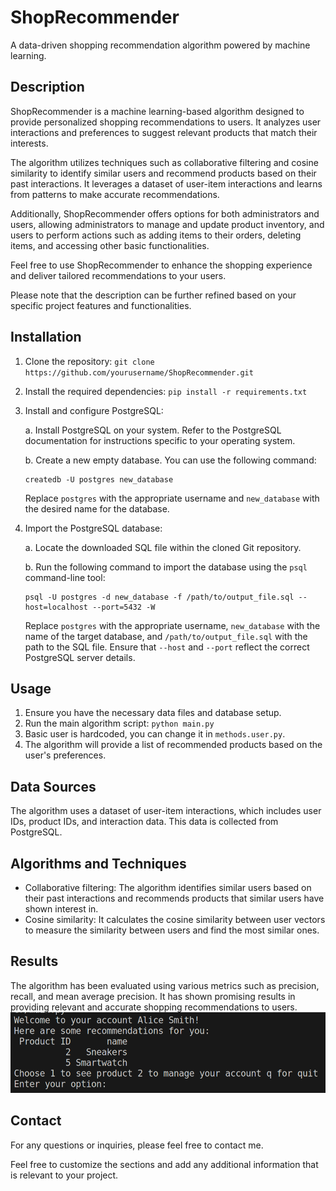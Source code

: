 # ShopRecommender

A data-driven shopping recommendation algorithm powered by machine learning.

## Description

ShopRecommender is a machine learning-based algorithm designed to provide personalized shopping recommendations to users. It analyzes user interactions and preferences to suggest relevant products that match their interests.

The algorithm utilizes techniques such as collaborative filtering and cosine similarity to identify similar users and recommend products based on their past interactions. It leverages a dataset of user-item interactions and learns from patterns to make accurate recommendations.

Additionally, ShopRecommender offers options for both administrators and users, allowing administrators to manage and update product inventory, and users to perform actions such as adding items to their orders, deleting items, and accessing other basic functionalities.

Feel free to use ShopRecommender to enhance the shopping experience and deliver tailored recommendations to your users.

Please note that the description can be further refined based on your specific project features and functionalities.

## Installation

1. Clone the repository: `git clone https://github.com/yourusername/ShopRecommender.git`
2. Install the required dependencies: `pip install -r requirements.txt`
3. Install and configure PostgreSQL:

   a. Install PostgreSQL on your system. Refer to the PostgreSQL documentation for instructions specific to your operating system.

   b. Create a new empty database. You can use the following command:
      ```
      createdb -U postgres new_database
      ```
      Replace `postgres` with the appropriate username and `new_database` with the desired name for the database.

4. Import the PostgreSQL database:

   a. Locate the downloaded SQL file within the cloned Git repository.

   b. Run the following command to import the database using the `psql` command-line tool:
      ```
      psql -U postgres -d new_database -f /path/to/output_file.sql --host=localhost --port=5432 -W
      ```
      Replace `postgres` with the appropriate username, `new_database` with the name of the target database, and `/path/to/output_file.sql` with the path to the SQL file. Ensure that `--host` and `--port` reflect the correct PostgreSQL server details.

## Usage

1. Ensure you have the necessary data files and database setup.
2. Run the main algorithm script: `python main.py`
3. Basic user is hardcoded, you can change it in `methods.user.py`.
4. The algorithm will provide a list of recommended products based on the user's preferences.

## Data Sources

The algorithm uses a dataset of user-item interactions, which includes user IDs, product IDs, and interaction data. This data is collected from PostgreSQL.


## Algorithms and Techniques

- Collaborative filtering: The algorithm identifies similar users based on their past interactions and recommends products that similar users have shown interest in.
- Cosine similarity: It calculates the cosine similarity between user vectors to measure the similarity between users and find the most similar ones.

## Results

The algorithm has been evaluated using various metrics such as precision, recall, and mean average precision. It has shown promising results in providing relevant and accurate shopping recommendations to users.
![presentation](image.png)


## Contact

For any questions or inquiries, please feel free to contact me.

Feel free to customize the sections and add any additional information that is relevant to your project.
